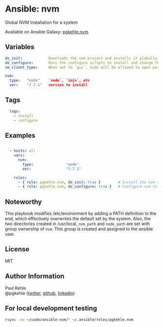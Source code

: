 # Ansible: nvm

Global NVM Installation for a system

Available on Ansible Galaxy: [pgkehle.nvm](https://galaxy.ansible.com/pgkehle/nvm)

## Variables
```yaml
do_init:            Downloads the nvm project and installs it globally
do_configure:       Runs the configure scripts to install and change the default type
vm_client_type:     When set to `gui`, node will be allowed to open ports as non-root

nvm:
  type:   "node"    `node`, `iojs`, etc
  ver:    "7.7.1"   version to install
```

## Tags

```YAML
  tags:
    - install
    - configure
```

## Examples

```YAML

  - hosts: all  
    vars:
      nvm:
        type:               "node"
        ver:                "7.7.1"

    roles:
      - { role: pgkehle.nvm, do_init: true }        # Install the nvm script to the server
      - { role: pgkehle.nvm, do_configure: true }   # Configure nvm to use the version/type in the nvm variable 
```

## Noteworthy

This playbook modifies /etc/environment by adding a PATH definition to the end, which effectively overwrites the default set by the system.
Also, the two directories created in /usr/local, `nvm_path` and `node_path` are set with group ownership of `nvm`.  This group is created and 
assigned to the ansible user. 

## License

MIT

## Author Information

Paul Kehle  
@pgkehle ([twitter](https://twitter.com/pgkehle), [github](https://github.com/pgkehle), [linkedin](https://www.linkedin.com/in/pgkehle))

## For local development testing

```bash
rsync -av ~/code/ansible-nvm/* ~/.ansible/roles/pgkehle.nvm
```

